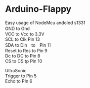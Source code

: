 # Arduino-Flappy
Easy usage of NodeMcu andoled s1331 <Br>
GND to Gnd　<Br>
VCC to Vcc to 3.3V<Br>
SCL to Clk Pin 13<Br>
SDA to Din　to　Pin 11<Br>
Reset to Res to Pin 9<Br>
Dc to DC to Pin 8<Br>
CS to CS tp Pin 10<Br>

UltraSonic<BR>
Trigger to Pin 5<BR>
Echo to PIn 6 <Br>
